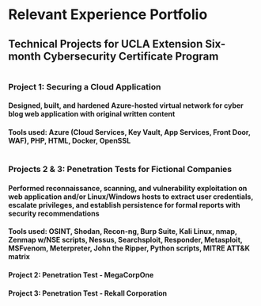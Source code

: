 # Relevant Experience Portfolio
## Technical Projects for UCLA Extension Six-month Cybersecurity Certificate Program
# 
### Project 1: Securing a Cloud Application
#### Designed, built, and hardened Azure-hosted virtual network for cyber blog web application with original written content
#### Tools used: Azure (Cloud Services, Key Vault, App Services, Front Door, WAF), PHP, HTML, Docker, OpenSSL
# 
### Projects 2 & 3: Penetration Tests for Fictional Companies
#### Performed reconnaissance, scanning, and vulnerability exploitation on web application and/or Linux/Windows hosts to extract user credentials, escalate privileges, and establish persistence for formal reports with security recommendations
#### Tools used: OSINT, Shodan, Recon-ng, Burp Suite, Kali Linux, nmap, Zenmap w/NSE scripts, Nessus, Searchsploit, Responder, Metasploit, MSFvenom, Meterpreter, John the Ripper, Python scripts, MITRE ATT&K matrix
#### Project 2: Penetration Test - MegaCorpOne
#### Project 3: Penetration Test - Rekall Corporation
# 
